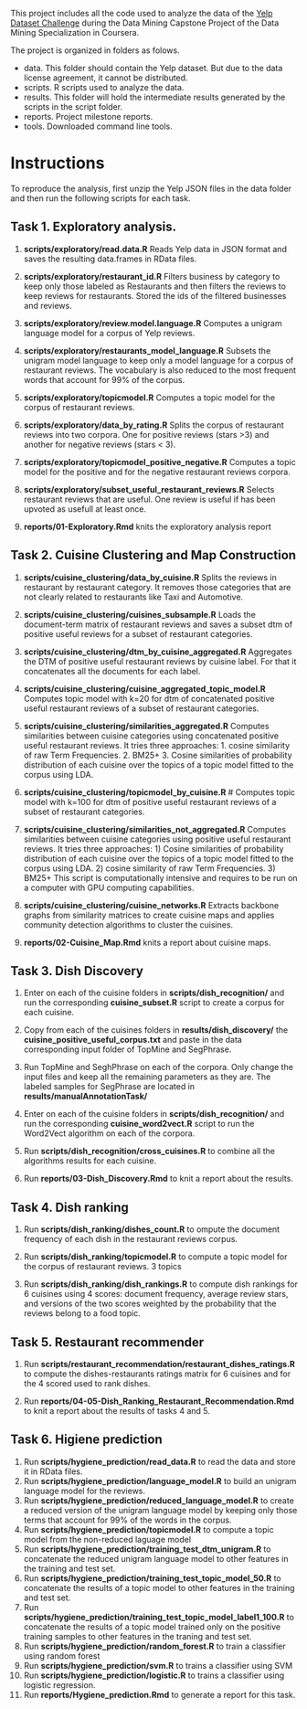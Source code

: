 This project includes all the code used to analyze the data of the [Yelp Dataset Challenge](http://www.yelp.com/dataset_challenge) during the Data Mining Capstone Project of the Data Mining Specialization in Coursera.

The project is organized in folders as folows.

- data. This folder should contain the Yelp dataset. But due to the data license agreement, it cannot be distributed.
- scripts. R scripts used to analyze the data.
- results. This folder will hold the intermediate results generated by the scripts in the script folder.
- reports. Project milestone reports.
- tools. Downloaded command line tools.

# Instructions

To reproduce the analysis, first unzip the Yelp JSON files in the data folder and then run the following scripts for each task.

## Task 1. Exploratory analysis.

1. **scripts/exploratory/read.data.R** Reads Yelp data in JSON format and saves the resulting data.frames in RData files.

2. **scripts/exploratory/restaurant_id.R** Filters business by category to keep only those labeled as Restaurants and then filters the reviews to keep reviews for restaurants. Stored the ids of the filtered businesses and reviews.

3. **scripts/exploratory/review.model.language.R** Computes a unigram language model for a corpus of Yelp reviews.

4. **scripts/exploratory/restaurants_model_language.R** Subsets the unigram model language to keep only a model language for a corpus of restaurant reviews. The vocabulary is also reduced to the most frequent words that account for 99% of the corpus.

5. **scripts/exploratory/topicmodel.R** Computes a topic model for the corpus of restaurant reviews.

6. **scripts/exploratory/data_by_rating.R** Splits the corpus of restaurant reviews into two corpora. One for positive reviews (stars >3) and another for negative reviews (stars < 3).

7. **scripts/exploratory/topicmodel_positive_negative.R** Computes a topic model for the positive and for the negative restaurant reviews corpora.

8. **scripts/exploratory/subset_useful_restaurant_reviews.R** Selects restaurant reviews that are useful. One review is useful if has been upvoted as usefull at least once.

9. **reports/01-Exploratory.Rmd** knits the exploratory analysis report 

## Task 2. Cuisine Clustering and Map Construction

1.  **scripts/cuisine_clustering/data_by_cuisine.R** Splits the reviews in restaurant by restaurant category. It removes those categories that are not clearly related to restaurants like Taxi and Automotive.

2.  **scripts/cuisine_clustering/cuisines_subsample.R** Loads the document-term matrix of restaurant reviews and saves a subset dtm of positive useful reviews for a subset of restaurant categories.

3. **scripts/cuisine_clustering/dtm_by_cuisine_aggregated.R** Aggregates the DTM of positive useful restaurant reviews by cuisine label. For that it concatenates all the documents for each label.

4. **scripts/cuisine_clustering/cuisine_aggregated_topic_model.R** Computes topic model with k=20 for dtm of concatenated positive useful restaurant reviews of a subset of restaurant categories.

5. **scripts/cuisine_clustering/similarities_aggregated.R** Computes similarities between cuisine categories using concatenated positive useful restaurant reviews. It tries three approaches: 1. cosine similarity of raw Term Frequencies. 2. BM25+ 3. Cosine similarities of probability distribution of each cuisine over the topics of a topic model fitted to the corpus using LDA.

6. **scripts/cuisine_clustering/topicmodel_by_cuisine.R** # Computes topic model with k=100 for dtm of positive useful restaurant reviews of a subset of restaurant categories.

7. **scripts/cuisine_clustering/similarities_not_aggregated.R** Computes similarities between cuisine categories using positive useful restaurant reviews. It tries three approaches: 1) Cosine similarities of probability distribution of each cuisine over the topics of a topic model fitted to the corpus using LDA. 2) cosine similarity of raw Term Frequencies. 3) BM25+ This script is computationally intensive and requires to be run on a computer with GPU computing capabilities.

8. **scripts/cuisine_clustering/cuisine_networks.R** Extracts backbone graphs from similarity matrices to create cuisine maps and applies community detection algorithms to cluster the cuisines.

9. **reports/02-Cuisine_Map.Rmd** knits a report about cuisine maps.

## Task 3. Dish Discovery

1. Enter on each of the cuisine folders in **scripts/dish_recognition/** and run the corresponding **cuisine_subset.R** script to create a corpus for each cuisine.

2. Copy from each of the cuisines folders in **results/dish_discovery/** the **cuisine_positive_useful_corpus.txt** and paste in the data corresponding input folder of TopMine and SegPhrase.

3. Run TopMine and SeghPhrase on each of the corpora. Only change the input files and keep all the remaining parameters as they are. The labeled samples for SegPhrase are located in **results/manualAnnotationTask/**

4. Enter on each of the cuisine folders in **scripts/dish_recognition/** and run the corresponding **cuisine_word2vect.R** script to run the Word2Vect algorithm on each of the corpora.

5. Run **scripts/dish_recognition/cross_cuisines.R** to combine all the algorithms results for each cuisine.

6. Run **reports/03-Dish_Discovery.Rmd** to knit a report about the results.

## Task 4. Dish ranking

1. Run **scripts/dish_ranking/dishes_count.R** to ompute the document frequency of each dish in the restaurant reviews corpus.

2. Run **scripts/dish_ranking/topicmodel.R** to compute a topic model for the corpus of restaurant reviews. 3 topics
3. Run **scripts/dish_ranking/dish_rankings.R** to compute dish rankings for 6 cuisines using 4 scores: document frequency, average review stars, and versions of the two scores weighted by the probability that the reviews belong to a food topic.

## Task 5. Restaurant recommender

1. Run **scripts/restaurant_recommendation/restaurant_dishes_ratings.R** to compute the dishes-restaurants ratings matrix for 6 cuisines and for the 4 scored used to rank dishes.

2. Run **reports/04-05-Dish_Ranking_Restaurant_Recommendation.Rmd** to knit a report about the results of tasks 4 and 5.

## Task 6. Higiene prediction

1. Run **scripts/hygiene_prediction/read_data.R** to read the data and store it in RData files.
2. Run **scripts/hygiene_prediction/language_model.R** to build an unigram language model for the reviews.
3. Run **scripts/hygiene_prediction/reduced_language_model.R** to create a reduced version of the unigram language model by keeping only those terms that account for 99% of the words in the corpus.
4. Run **scripts/hygiene_prediction/topicmodel.R** to compute a topic model from the non-reduced laguage model
5. Run **scripts/hygiene_prediction/training_test_dtm_unigram.R** to concatenate the reduced unigram language model to other features in the training and test set.
6. Run **scripts/hygiene_prediction/training_test_topic_model_50.R** to concatenate the results of a topic model to other features in the training and test set.
7. Run **scripts/hygiene_prediction/training_test_topic_model_label1_100.R** to concatenate the results of a topic model trained only on the positive training samples to other features in the traning and test set.
8. Run **scripts/hygiene_prediction/random_forest.R** to train a classifier using random forest
9. Run **scripts/hygiene_prediction/svm.R** to trains a classifier using SVM
10. Run **scripts/hygiene_prediction/logistic.R** to trains a classifier using logistic regression.
11. Run **reports/Hygiene_prediction.Rmd** to generate a report for this task.

